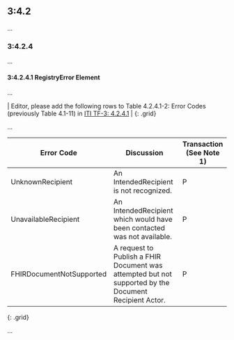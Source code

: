 
## 3:4.2
...
### 3:4.2.4
...
#### 3:4.2.4.1 RegistryError Element

...

| Editor, please add the following rows to Table 4.2.4.1-2: Error Codes (previously Table 4.1-11) in [ITI TF-3: 4.2.4.1](https://profiles.ihe.net/ITI/TF/Volume3/ch-4.2.html#4.2.4.1) |
{: .grid}

...

| Error Code | Discussion | Transaction (See Note 1) |
|------------|------------|--------------------------|
| UnknownRecipient | An IntendedRecipient is not recognized. | P |
| UnavailableRecipient | An IntendedRecipient which would have been contacted was not available. | P |
| FHIRDocumentNotSupported | A request to Publish a FHIR Document was attempted but not supported by the Document Recipient Actor. | P |
{: .grid}

...
